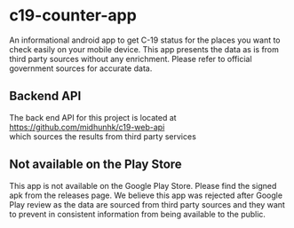 # c19-counter-app
An informational android app to get C-19 status for the places you want to check easily on your mobile device.
This app presents the data as is from third party sources without any enrichment.
Please refer to official government sources for accurate data.

## Backend API
The back end API for this project is located at  
https://github.com/midhunhk/c19-web-api  
which sources the results from third party services

## Not available on the Play Store
This app is not available on the Google Play Store. Please find the signed apk from the releases page.
We believe this app was rejected after Google Play review as the data are sourced from third party sources and they want to prevent
in consistent information from being available to the public.